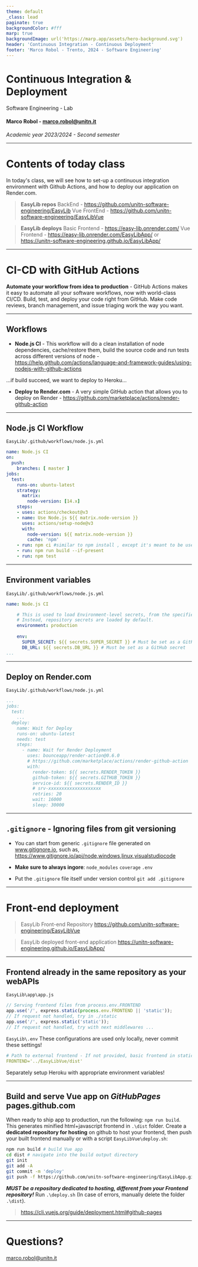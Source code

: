 ```yaml
---
theme: default
_class: lead
paginate: true
backgroundColor: #fff
marp: true
backgroundImage: url('https://marp.app/assets/hero-background.svg')
header: 'Continuous Integration - Continuous Deployment'
footer: 'Marco Robol - Trento, 2024 - Software Engineering'
---
```


# **Continuous Integration & Deployment**

Software Engineering - Lab

#### Marco Robol - marco.robol@unitn.it

*Academic year 2023/2024 - Second semester*

---

# Contents of today class

In today's class, we will see how to set-up a continuous integration environment with Github Actions, and how to deploy our application on Render.com.

> **EasyLib repos**
> BackEnd - https://github.com/unitn-software-engineering/EasyLib
> Vue FrontEnd - https://github.com/unitn-software-engineering/EasyLibVue

> **EasyLib deploys**
> Basic Frontend - https://easy-lib.onrender.com/
> Vue Frontend - https://easy-lib.onrender.com/EasyLibApp/ or https://unitn-software-engineering.github.io/EasyLibApp/

---

# CI-CD with GitHub Actions

**Automate your workflow from idea to production** - GitHub Actions makes it easy to automate all your software workflows, now with world-class CI/CD. Build, test, and deploy your code right from GitHub. Make code reviews, branch management, and issue triaging work the way you want.

---

## Workflows

- **Node.js CI** - This workflow will do a clean installation of node dependencies, cache/restore them, build the source code and run tests across different versions of node - https://help.github.com/actions/language-and-framework-guides/using-nodejs-with-github-actions

...if build succeed, we want to deploy to Heroku...

- **Deploy to Render.com** - A very simple GitHub action that allows you to deploy on Render - https://github.com/marketplace/actions/render-github-action

---

## Node.js CI Workflow

`EasyLib/.github/workflows/node.js.yml`
```yaml
name: Node.js CI
on:
  push:
    branches: [ master ]
jobs:
  test:
    runs-on: ubuntu-latest
    strategy:
      matrix:
        node-version: [14.x]
    steps:
    - uses: actions/checkout@v3
    - name: Use Node.js ${{ matrix.node-version }}
      uses: actions/setup-node@v3
      with:
        node-version: ${{ matrix.node-version }}
        cache: 'npm'
    - run: npm ci #similar to npm install , except it's meant to be used in automated environments
    - run: npm run build --if-present
    - run: npm test
```

---

## Environment variables

`EasyLib/.github/workflows/node.js.yml`
```yaml
name: Node.js CI

    # This is used to load Environment-level secrets, from the specified environment.
    # Instead, repository secrets are loaded by default.
    environment: production
    
    env:
      SUPER_SECRET: ${{ secrets.SUPER_SECRET }} # Must be set as a GitHub secret
      DB_URL: ${{ secrets.DB_URL }} # Must be set as a GitHub secret
...
```

---

## Deploy on Render.com

`EasyLib/.github/workflows/node.js.yml`
```yaml
...
jobs:
  test:
    ...  
  deploy:
    name: Wait for Deploy
    runs-on: ubuntu-latest
    needs: test
    steps:
      - name: Wait for Render Deployment
        uses: bounceapp/render-action@0.6.0
        # https://github.com/marketplace/actions/render-github-action
        with:
          render-token: ${{ secrets.RENDER_TOKEN }}
          github-token: ${{ secrets.GITHUB_TOKEN }}
          service-id: ${{ secrets.RENDER_ID }}
          # srv-xxxxxxxxxxxxxxxxxxxx
          retries: 20
          wait: 16000
          sleep: 30000
```

---

## `.gitignore` - Ignoring files from git versioning

- You can start from generic `.gitignore` file generated on www.gitignore.io, such as, https://www.gitignore.io/api/node,windows,linux,visualstudiocode

- **Make sure to always ingore**: `node_modules` `coverage` `.env`

- Put the `.gitignore` file itself under version control `git add .gitignore`

---

# Front-end deployment

> EasyLib Front-end Repository
> https://github.com/unitn-software-engineering/EasyLibVue

> EasyLib deployed front-end application
> https://unitn-software-engineering.github.io/EasyLibApp/

---

## Frontend already in the same repository as your webAPIs

`EasyLib\app\app.js`
```javascript
// Serving frontend files from process.env.FRONTEND
app.use('/', express.static(process.env.FRONTEND || 'static'));
// If request not handled, try in ./static
app.use('/', express.static('static'));
// If request not handled, try with next middlewares ...
```

`EasyLib\.env` These configurations are used only locally, never commit these settings!
```yaml
# Path to external frontend - If not provided, basic frontend in static/index.html is used
FRONTEND='../EasyLibVue/dist'
```

Separately setup Heroku with appropriate environment variables!

---

## Build and serve Vue app on *GitHubPages* pages.github.com

When ready to ship app to production, run the following: `npm run build`. This generates minified html+javascript frontend in `.\dist` folder. Create a **dedicated repository for hosting** on github to host your frontend, then push your built frontend manually or with a script `EasyLibVue\deploy.sh`: 

```bash
npm run build # build Vue app
cd dist # navigate into the build output directory
git init
git add -A
git commit -m 'deploy'
git push -f https://github.com/unitn-software-engineering/EasyLibApp.git master:gh-pages
```

***MUST be a repository dedicated to hosting, different from your Frontend repository!***
Run `.\deploy.sh` (In case of errors, manually delete the folder `.\dist`).

> https://cli.vuejs.org/guide/deployment.html#github-pages

---

# Questions?

marco.robol@unitn.it
